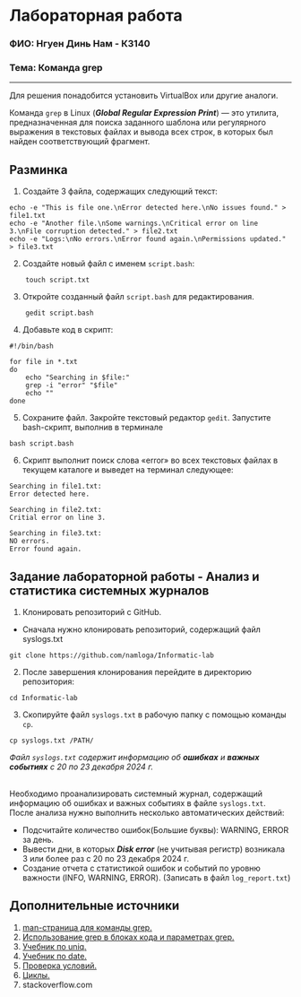 # Лабораторная работа

### ФИО: Нгуен Динь Нам - К3140

### Тема: Команда grep

---

Для решения понадобится установить VirtualBox или другие аналоги.

Команда `grep` в Linux (**_Global Regular Expression Print_**) — это утилита, предназначенная для поиска заданного шаблона или регулярного выражения в текстовых файлах и вывода всех строк, в которых был найден соответствующий фрагмент.

## Разминка

1. Создайте 3 файла, содержащих следующий текст:

```
echo -e "This is file one.\nError detected here.\nNo issues found." > file1.txt
echo -e "Another file.\nSome warnings.\nCritical error on line 3.\nFile corruption detected." > file2.txt
echo -e "Logs:\nNo errors.\nError found again.\nPermissions updated." > file3.txt
```

2. Создайте новый файл с именем `script.bash`:

```
    touch script.txt
```

3. Откройте созданный файл `script.bash` для редактирования.

```
    gedit script.bash
```

4.  Добавьте код в скрипт:

```
#!/bin/bash

for file in *.txt
do
    echo "Searching in $file:"
    grep -i "error" "$file"
    echo ""
done

```

5. Сохраните файл. Закройте текстовый редактор `gedit`. Запустите bash-скрипт, выполнив в терминале

```
bash script.bash
```

6.  Скрипт выполнит поиск слова «error» во всех текстовых файлах в текущем каталоге и выведет на терминал следующее:

```
Searching in file1.txt:
Error detected here.

Searching in file2.txt:
Critial error on line 3.

Searching in file3.txt:
NO errors.
Error found again.
```

## Задание лабораторной работы - Анализ и статистика системных журналов

1. Клонировать репозиторий с GitHub.

- Сначала нужно клонировать репозиторий, содержащий файл syslogs.txt

```
git clone https://github.com/namloga/Informatic-lab
```

2. После завершения клонирования перейдите в директорию репозитория:

```
cd Informatic-lab
```

3. Скопируйте файл `syslogs.txt` в рабочую папку с помощью команды `cp`.

```
cp syslogs.txt /PATH/
```

_Файл `syslogs.txt` содержит информацию об ***ошибках*** и ***важных событиях*** с 20 по 23 декабря 2024 г._

<br>
Необходимо проанализировать системный журнал, содержащий информацию об ошибках и важных событиях в файле <code>syslogs.txt</code>. После анализа нужно выполнить несколько автоматических действий:

<br>

- Подсчитайте количество ошибок(Большие буквы): WARNING, ERROR за день.
- Вывести дни, в которых **_Disk error_** (не учитывая регистр) возникала 3 или более раз с 20 по 23 декабря 2024 г.
- Создание отчета с статистикой ошибок и событий по уровню важности (INFO, WARNING, ERROR). (Записать в файл `log_report.txt`)

## Дополнительные источники

1. [man-страница для команды grep.](https://man7.org/linux/man-pages/man1/grep.1.html)
2. [Использование grep в блоках кода и параметрах grep.](https://se.ifmo.ru/~ad/Documentation/ABS_Guide_ru.html#GREPREF)
3. [Учебник по uniq.](https://losst.pro/komanda-uniq-linux)
4. [Учебник по date.](https://losst.pro/komanda-date-v-linux)
5. [Проверка условий.](https://se.ifmo.ru/~ad/Documentation/ABS_Guide_ru.html#TESTS)
6. [Циклы.](https://se.ifmo.ru/~ad/Documentation/ABS_Guide_ru.html#LOOPS1)
7. stackoverflow.com
